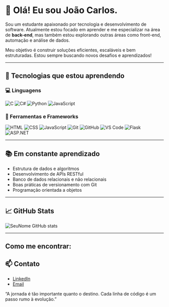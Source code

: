 # 👋 Olá! Eu sou João Carlos.

Sou um estudante apaixonado por tecnologia e desenvolvimento de software. Atualmente estou focado em aprender e me especializar na área de **back-end**, mas também estou explorando outras áreas como front-end, automação e análise de dados.

Meu objetivo é construir soluções eficientes, escaláveis e bem estruturadas. Estou sempre buscando novos desafios e aprendizados!

---

## 🚀 Tecnologias que estou aprendendo

### 💻 Linguagens
![C](https://img.shields.io/badge/-C-00599C?style=flat&logo=c&logoColor=white)
![C#](https://img.shields.io/badge/-C%23-239120?style=flat&logo=c-sharp&logoColor=white)
![Python](https://img.shields.io/badge/-Python-3776AB?style=flat&logo=python&logoColor=white)
![JavaScript](https://img.shields.io/badge/-JavaScript-F7DF1E?style=flat&logo=javascript&logoColor=black)

### 🧰 Ferramentas e Frameworks
![HTML](https://img.shields.io/badge/-HTML5-E34F26?style=flat&logo=html5&logoColor=white)
![CSS](https://img.shields.io/badge/-CSS3-1572B6?style=flat&logo=css3&logoColor=white)
![JavaScript](https://img.shields.io/badge/-JavaScript-F7DF1E?style=flat&logo=javascript&logoColor=black)
![Git](https://img.shields.io/badge/-Git-F05032?style=flat&logo=git&logoColor=white)
![GitHub](https://img.shields.io/badge/-GitHub-181717?style=flat&logo=github&logoColor=white)
![VS Code](https://img.shields.io/badge/-VS%20Code-007ACC?style=flat&logo=visual-studio-code&logoColor=white)
![Flask](https://img.shields.io/badge/-Flask-000000?style=flat&logo=flask&logoColor=white)
![ASP.NET](https://img.shields.io/badge/-ASP.NET-512BD4?style=flat&logo=.net&logoColor=white)

---

## 📚 Em constante aprendizado

- Estrutura de dados e algoritmos
- Desenvolvimento de APIs RESTful
- Banco de dados relacionais e não relacionais
- Boas práticas de versionamento com Git
- Programação orientada a objetos

---

## 📈 GitHub Stats

![SeuNome GitHub stats](https://github-readme-stats.vercel.app/api?username=SeuUsuario&show_icons=true&theme=radical)

---

## Como me encontrar:

## 📫 Contato
- [LinkedIn](linkedin.com/in/joão-carlos-893640157)
- [Email](jcmocuba@gmail.com)

 “A jornada é tão importante quanto o destino. Cada linha de código é um passo rumo à evolução.”



